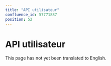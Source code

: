 ```yaml
---
title: "API utilisateur"
confluence_id: 57771887
position: 52
---
```

# API utilisateur


This page has not yet been translated to English.

